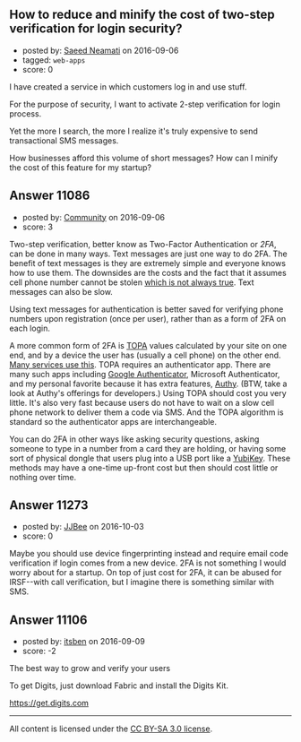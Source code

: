 ## How to reduce and minify the cost of two-step verification for login security?

- posted by: [Saeed Neamati](https://stackexchange.com/users/429080/saeed-neamati) on 2016-09-06
- tagged: `web-apps`
- score: 0

I have created a service in which customers log in and use stuff.

For the purpose of security, I want to activate 2-step verification for login process.

Yet the more I search, the more I realize it's truly expensive to send transactional SMS messages.

How businesses afford this volume of short messages? How can I minify the cost of this feature for my startup?


## Answer 11086

- posted by: [Community](https://stackexchange.com/users/-1/community) on 2016-09-06
- score: 3

Two-step verification, better know as Two-Factor Authentication or _2FA_, can be done in many ways. Text messages are just one way to do 2FA. The benefit of text messages is they are extremely simple and everyone knows how to use them. The downsides are the costs and the fact that it assumes cell phone number cannot be stolen [which is not always true](https://www.youtube.com/watch?v=LlcAHkjbARs&feature=youtu.be&t=3m57s). Text messages can also be slow.

Using text messages for authentication is better saved for verifying phone numbers upon registration (once per user), rather than as a form of 2FA on each login.

A more common form of 2FA is [TOPA](https://en.wikipedia.org/wiki/Time-based_One-time_Password_Algorithm) values calculated by your site on one end, and by a device the user has (usually a cell phone) on the other end. [Many services use this](https://en.wikipedia.org/wiki/Time-based_One-time_Password_Algorithm#Server_implementations). TOPA requires an authenticator app. There are many such apps including [Google Authenticator](https://support.google.com/accounts/answer/1066447?hl=en), Microsoft Authenticator, and my personal favorite because it has extra features, [Authy](https://www.authy.com/app/mobile/). (BTW, take a look at Authy's offerings for developers.) Using TOPA should cost you very little. It's also very fast because users do not have to wait on a slow cell phone network to deliver them a code via SMS. And the TOPA algorithm is standard so the authenticator apps are interchangeable.

You can do 2FA in other ways like asking security questions, asking someone to type in a number from a card they are holding, or having some sort of physical dongle that users plug into a USB port like a [YubiKey](https://www.yubico.com/products/yubikey-hardware/). These methods may have a one-time up-front cost but then should cost little or nothing over time.


## Answer 11273

- posted by: [JJBee](https://stackexchange.com/users/6998558/jjbee) on 2016-10-03
- score: 0

Maybe you should use device fingerprinting instead and require email code verification if login comes from a new device. 2FA is not something I would worry about for a startup. On top of just cost for 2FA, it can be abused for IRSF--with call verification, but I imagine there is something similar with SMS.


## Answer 11106

- posted by: [itsben](https://stackexchange.com/users/2371687/itsben) on 2016-09-09
- score: -2

 The best way to grow and verify your users

To get Digits, just download Fabric and install the Digits Kit. 

https://get.digits.com 



---

All content is licensed under the [CC BY-SA 3.0 license](https://creativecommons.org/licenses/by-sa/3.0/).
